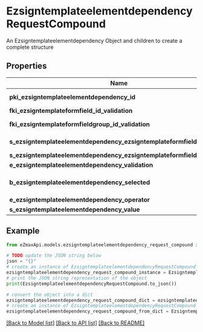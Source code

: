 # EzsigntemplateelementdependencyRequestCompound

An Ezsigntemplateelementdependency Object and children to create a complete structure

## Properties

Name | Type | Description | Notes
------------ | ------------- | ------------- | -------------
**pki_ezsigntemplateelementdependency_id** | **int** | The unique ID of the Ezsigntemplateelementdependency | [optional] 
**fki_ezsigntemplateformfield_id_validation** | **int** | The unique ID of the Ezsigntemplateformfield | [optional] 
**fki_ezsigntemplateformfieldgroup_id_validation** | **int** | The unique ID of the Ezsigntemplateformfieldgroup | [optional] 
**s_ezsigntemplateelementdependency_ezsigntemplateformfieldgrouplabel** | **str** | The Label for the Ezsigntemplateformfieldgroup | [optional] 
**s_ezsigntemplateelementdependency_ezsigntemplateformfieldlabel** | **str** | The Label for the Ezsigntemplateformfield | [optional] 
**e_ezsigntemplateelementdependency_validation** | [**FieldEEzsigntemplateelementdependencyValidation**](FieldEEzsigntemplateelementdependencyValidation.md) |  | 
**b_ezsigntemplateelementdependency_selected** | **bool** | Whether if it&#39;s selected or not when using eEzsigntemplateelementdependencyValidation &#x3D; Selected | [optional] 
**e_ezsigntemplateelementdependency_operator** | [**FieldEEzsigntemplateelementdependencyOperator**](FieldEEzsigntemplateelementdependencyOperator.md) |  | [optional] 
**s_ezsigntemplateelementdependency_value** | **str** | The value of the Ezsignelementdependency | [optional] 

## Example

```python
from eZmaxApi.models.ezsigntemplateelementdependency_request_compound import EzsigntemplateelementdependencyRequestCompound

# TODO update the JSON string below
json = "{}"
# create an instance of EzsigntemplateelementdependencyRequestCompound from a JSON string
ezsigntemplateelementdependency_request_compound_instance = EzsigntemplateelementdependencyRequestCompound.from_json(json)
# print the JSON string representation of the object
print(EzsigntemplateelementdependencyRequestCompound.to_json())

# convert the object into a dict
ezsigntemplateelementdependency_request_compound_dict = ezsigntemplateelementdependency_request_compound_instance.to_dict()
# create an instance of EzsigntemplateelementdependencyRequestCompound from a dict
ezsigntemplateelementdependency_request_compound_from_dict = EzsigntemplateelementdependencyRequestCompound.from_dict(ezsigntemplateelementdependency_request_compound_dict)
```
[[Back to Model list]](../README.md#documentation-for-models) [[Back to API list]](../README.md#documentation-for-api-endpoints) [[Back to README]](../README.md)


